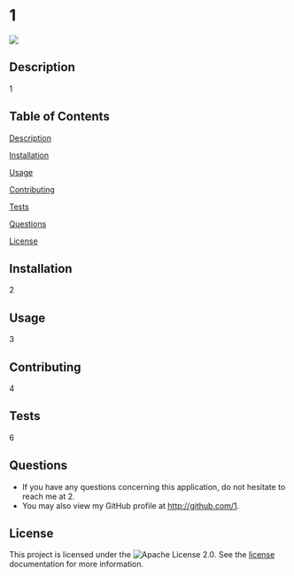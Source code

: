 # 1

![](https://img.shields.io/badge/License-Apache%202.0-blue.svg)

## Description
1

## Table of Contents
[Description](#Description)

[Installation](#Installation)
 
[Usage](#Usage)
 
[Contributing](#Contributing)
 
[Tests](#Tests)
 
[Questions](#Questions)

[License](#License)

## Installation
2

## Usage
3

## Contributing
4

## Tests
6

## Questions

* If you have any questions concerning this application, do not hesitate to reach me at 2.
* You may also view my GitHub profile at http://github.com/1.

## License
This project is licensed under the ![Apache License 2.0](https://img.shields.io/badge/License-Apache%202.0-blue.svg). See the [license](https://opensource.org/licenses/Apache-2.0) documentation for more information.
